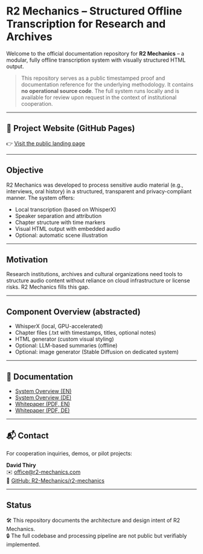 # R2 Mechanics – Structured Offline Transcription for Research and Archives

Welcome to the official documentation repository for **R2 Mechanics** – a modular, fully offline transcription system with visually structured HTML output.

> This repository serves as a public timestamped proof and documentation reference for the underlying methodology. It contains **no operational source code**. The full system runs locally and is available for review upon request in the context of institutional cooperation.

---

## 🔗 Project Website (GitHub Pages)

👉 [Visit the public landing page](https://r2-mechanics.github.io/r2-mechanics/)

---

## Objective

R2 Mechanics was developed to process sensitive audio material (e.g., interviews, oral history) in a structured, transparent and privacy-compliant manner. The system offers:

- Local transcription (based on WhisperX)
- Speaker separation and attribution
- Chapter structure with time markers
- Visual HTML output with embedded audio
- Optional: automatic scene illustration

---

## Motivation

Research institutions, archives and cultural organizations need tools to structure audio content without reliance on cloud infrastructure or license risks. R2 Mechanics fills this gap.

---

## Component Overview (abstracted)

- WhisperX (local, GPU-accelerated)
- Chapter files (.txt with timestamps, titles, optional notes)
- HTML generator (custom visual styling)
- Optional: LLM-based summaries (offline)
- Optional: image generator (Stable Diffusion on dedicated system)

---

## 📄 Documentation

- [System Overview (EN)](docs/system_overview_en.md)
- [System Overview (DE)](docs/system_overview.md)
- [Whitepaper (PDF, EN)](docs/whitepaper_en.pdf)
- [Whitepaper (PDF, DE)](docs/whitepaper_de.pdf)

---

## 📬 Contact

For cooperation inquiries, demos, or pilot projects:

**David Thiry**  
✉️ office@r2-mechanics.com  
🔗 [GitHub: R2-Mechanics/r2-mechanics](https://github.com/R2-Mechanics/r2-mechanics)

---

## Status

🛠 This repository documents the architecture and design intent of R2 Mechanics.  
🔒 The full codebase and processing pipeline are not public but verifiably implemented.
